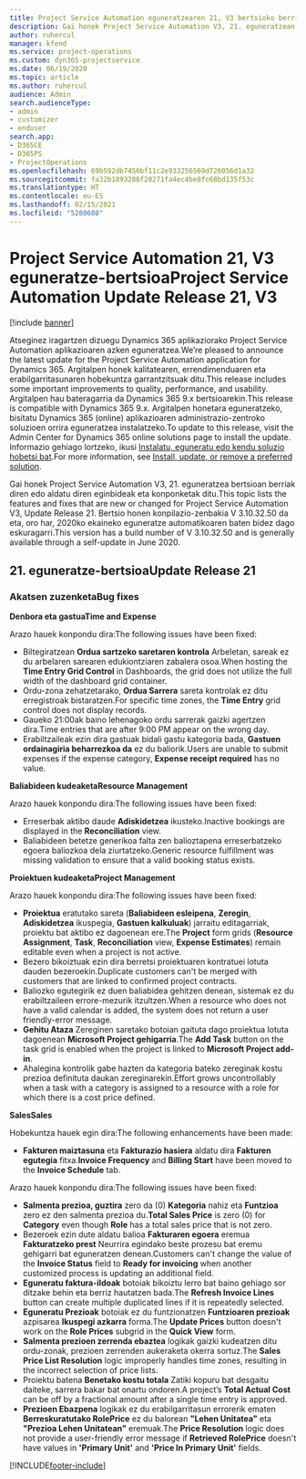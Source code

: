 ```yaml
---
title: Project Service Automation eguneratzearen 21, V3 bertsioko berrikuntzak edo aldaketak
description: Gai honek Project Service Automation V3, 21. eguneratzean erabilgarri dauden eginbideak eta konponketak ditu.
author: ruhercul
manager: kfend
ms.service: project-operations
ms.custom: dyn365-projectservice
ms.date: 06/19/2020
ms.topic: article
ms.author: ruhercul
audience: Admin
search.audienceType:
- admin
- customizer
- enduser
search.app:
- D365CE
- D365PS
- ProjectOperations
ms.openlocfilehash: 69b592db7456bf11c2e933256569d726056d1a32
ms.sourcegitcommit: fa32b1893286f20271fa4ec4be8fc68bd135f53c
ms.translationtype: HT
ms.contentlocale: eu-ES
ms.lasthandoff: 02/15/2021
ms.locfileid: "5280608"
---
```

# <a name="project-service-automation-update-release-21-v3"></a><span data-ttu-id="622a9-103">Project Service Automation 21, V3 eguneratze-bertsioa</span><span class="sxs-lookup"><span data-stu-id="622a9-103">Project Service Automation Update Release 21, V3</span></span>

[!include [banner](../includes/psa-now-project-operations.md)]

<span data-ttu-id="622a9-104">Atseginez iragartzen dizuegu Dynamics 365 aplikaziorako Project Service Automation aplikazioaren azken eguneratzea.</span><span class="sxs-lookup"><span data-stu-id="622a9-104">We’re pleased to announce the latest update for the Project Service Automation application for Dynamics 365.</span></span> <span data-ttu-id="622a9-105">Argitalpen honek kalitatearen, errendimenduaren eta erabilgarritasunaren hobekuntza garrantzitsuak ditu.</span><span class="sxs-lookup"><span data-stu-id="622a9-105">This release includes some important improvements to quality, performance, and usability.</span></span> <span data-ttu-id="622a9-106">Argitalpen hau bateragarria da Dynamics 365 9.x bertsioarekin.</span><span class="sxs-lookup"><span data-stu-id="622a9-106">This release is compatible with Dynamics 365 9.x.</span></span> <span data-ttu-id="622a9-107">Argitalpen honetara eguneratzeko, bisitatu Dynamics 365 (online) aplikazioaren administrazio-zentroko soluzioen orrira eguneratzea instalatzeko.</span><span class="sxs-lookup"><span data-stu-id="622a9-107">To update to this release, visit the Admin Center for Dynamics 365 online solutions page to install the update.</span></span> <span data-ttu-id="622a9-108">Informazio gehiago lortzeko, ikusi [Instalatu, eguneratu edo kendu soluzio hobetsi bat](https://docs.microsoft.com/power-platform/admin/install-remove-preferred-solution).</span><span class="sxs-lookup"><span data-stu-id="622a9-108">For more information, see [Install, update, or remove a preferred solution](https://docs.microsoft.com/power-platform/admin/install-remove-preferred-solution).</span></span>

<span data-ttu-id="622a9-109">Gai honek Project Service Automation V3, 21. eguneratzea bertsioan berriak diren edo aldatu diren eginbideak eta konponketak ditu.</span><span class="sxs-lookup"><span data-stu-id="622a9-109">This topic lists the features and fixes that are new or changed for Project Service Automation V3, Update Release 21.</span></span> <span data-ttu-id="622a9-110">Bertsio honen konpilazio-zenbakia V 3.10.32.50 da eta, oro har, 2020ko ekaineko eguneratze automatikoaren baten bidez dago eskuragarri.</span><span class="sxs-lookup"><span data-stu-id="622a9-110">This version has a build number of V 3.10.32.50 and is generally available through a self-update in June 2020.</span></span>

## <a name="update-release-21"></a><span data-ttu-id="622a9-111">21. eguneratze-bertsioa</span><span class="sxs-lookup"><span data-stu-id="622a9-111">Update Release 21</span></span>

### <a name="bug-fixes"></a><span data-ttu-id="622a9-112">Akatsen zuzenketa</span><span class="sxs-lookup"><span data-stu-id="622a9-112">Bug fixes</span></span>

<span data-ttu-id="622a9-113">**Denbora eta gastua**</span><span class="sxs-lookup"><span data-stu-id="622a9-113">**Time and Expense**</span></span>

<span data-ttu-id="622a9-114">Arazo hauek konpondu dira:</span><span class="sxs-lookup"><span data-stu-id="622a9-114">The following issues have been fixed:</span></span>

- <span data-ttu-id="622a9-115">Biltegiratzean **Ordua sartzeko saretaren kontrola** Arbeletan, sareak ez du arbelaren sarearen edukiontziaren zabalera osoa.</span><span class="sxs-lookup"><span data-stu-id="622a9-115">When hosting the **Time Entry Grid Control** in Dashboards, the grid does not utilize the full width of the dashboard grid container.</span></span>
- <span data-ttu-id="622a9-116">Ordu-zona zehatzetarako, **Ordua Sarrera** sareta kontrolak ez ditu erregistroak bistaratzen.</span><span class="sxs-lookup"><span data-stu-id="622a9-116">For specific time zones, the **Time Entry** grid control does not display records.</span></span>
- <span data-ttu-id="622a9-117">Gaueko 21:00ak baino lehenagoko ordu sarrerak gaizki agertzen dira.</span><span class="sxs-lookup"><span data-stu-id="622a9-117">Time entries that are after 9:00 PM appear on the wrong day.</span></span>
- <span data-ttu-id="622a9-118">Erabiltzaileak ezin dira gastuak bidali gastu kategoria bada, **Gastuen ordainagiria beharrezkoa da** ez du baliorik.</span><span class="sxs-lookup"><span data-stu-id="622a9-118">Users are unable to submit expenses if the expense category, **Expense receipt required** has no value.</span></span>

<span data-ttu-id="622a9-119">**Baliabideen kudeaketa**</span><span class="sxs-lookup"><span data-stu-id="622a9-119">**Resource Management**</span></span>

<span data-ttu-id="622a9-120">Arazo hauek konpondu dira:</span><span class="sxs-lookup"><span data-stu-id="622a9-120">The following issues have been fixed:</span></span>

- <span data-ttu-id="622a9-121">Erreserbak aktibo daude **Adiskidetzea** ikusteko.</span><span class="sxs-lookup"><span data-stu-id="622a9-121">Inactive bookings are displayed in the **Reconciliation** view.</span></span>
- <span data-ttu-id="622a9-122">Baliabideen betetze generikoa falta zen balioztapena erreserbatzeko egoera baliozkoa dela ziurtatzeko.</span><span class="sxs-lookup"><span data-stu-id="622a9-122">Generic resource fulfillment was missing validation to ensure that a valid booking status exists.</span></span>

<span data-ttu-id="622a9-123">**Proiektuen kudeaketa**</span><span class="sxs-lookup"><span data-stu-id="622a9-123">**Project Management**</span></span>

<span data-ttu-id="622a9-124">Arazo hauek konpondu dira:</span><span class="sxs-lookup"><span data-stu-id="622a9-124">The following issues have been fixed:</span></span>

- <span data-ttu-id="622a9-125">**Proiektua** eratutako sareta (**Baliabideen esleipena**, **Zeregin**, **Adiskidetzea** ikuspegia, **Gastuen kalkuluak**) jarraitu editagarriak, proiektu bat aktibo ez dagoenean ere.</span><span class="sxs-lookup"><span data-stu-id="622a9-125">The **Project** form grids (**Resource Assignment**, **Task**, **Reconciliation** view, **Expense Estimates**) remain editable even when a project is not active.</span></span>
- <span data-ttu-id="622a9-126">Bezero bikoiztuak ezin dira berretsi proiektuaren kontratuei lotuta dauden bezeroekin.</span><span class="sxs-lookup"><span data-stu-id="622a9-126">Duplicate customers can't be merged with customers that are linked to confirmed project contracts.</span></span>
- <span data-ttu-id="622a9-127">Baliozko egutegirik ez duen baliabidea gehitzen denean, sistemak ez du erabiltzaileen errore-mezurik itzultzen.</span><span class="sxs-lookup"><span data-stu-id="622a9-127">When a resource who does not have a valid calendar is added, the system does not return a user friendly-error message.</span></span>
- <span data-ttu-id="622a9-128">**Gehitu Ataza** Zereginen saretako botoian gaituta dago proiektua lotuta dagoenean **Microsoft Project gehigarria**.</span><span class="sxs-lookup"><span data-stu-id="622a9-128">The **Add Task** button on the task grid is enabled when the project is linked to **Microsoft Project add-in**.</span></span>
- <span data-ttu-id="622a9-129">Ahalegina kontrolik gabe hazten da kategoria bateko zereginak kostu prezioa definituta daukan zereginarekin.</span><span class="sxs-lookup"><span data-stu-id="622a9-129">Effort grows uncontrollably when a task with a category is assigned to a resource with a role for which there is a cost price defined.</span></span>

<span data-ttu-id="622a9-130">**Sales**</span><span class="sxs-lookup"><span data-stu-id="622a9-130">**Sales**</span></span>

<span data-ttu-id="622a9-131">Hobekuntza hauek egin dira:</span><span class="sxs-lookup"><span data-stu-id="622a9-131">The following enhancements have been made:</span></span>

- <span data-ttu-id="622a9-132">**Fakturen maiztasuna** eta **Fakturazio hasiera** aldatu dira **Fakturen egutegia** fitxa.</span><span class="sxs-lookup"><span data-stu-id="622a9-132">**Invoice Frequency** and **Billing Start** have been moved to the **Invoice Schedule** tab.</span></span>

<span data-ttu-id="622a9-133">Arazo hauek konpondu dira:</span><span class="sxs-lookup"><span data-stu-id="622a9-133">The following issues have been fixed:</span></span>

- <span data-ttu-id="622a9-134">**Salmenta prezioa, guztira** zero da (0) **Kategoria** nahiz eta **Funtzioa** zero ez den salmenta prezioa du.</span><span class="sxs-lookup"><span data-stu-id="622a9-134">**Total Sales Price** is zero (0) for **Category** even though **Role** has a total sales price that is not zero.</span></span>
- <span data-ttu-id="622a9-135">Bezeroek ezin dute aldatu balioa **Fakturaren egoera** eremua **Fakturatzeko prest** Neurrira egindako beste prozesu bat eremu gehigarri bat eguneratzen denean.</span><span class="sxs-lookup"><span data-stu-id="622a9-135">Customers can't change the value of the **Invoice Status** field to **Ready for invoicing** when another customized process is updating an additional field.</span></span>
- <span data-ttu-id="622a9-136">**Eguneratu faktura-ildoak** botoiak bikoiztu lerro bat baino gehiago sor ditzake behin eta berriz hautatzen bada.</span><span class="sxs-lookup"><span data-stu-id="622a9-136">The **Refresh Invoice Lines** button can create multiple duplicated lines if it is repeatedly selected.</span></span>
- <span data-ttu-id="622a9-137">**Eguneratu Prezioak** botoiak ez du funtzionatzen **Funtzioaren prezioak** azpisarea **Ikuspegi azkarra** forma.</span><span class="sxs-lookup"><span data-stu-id="622a9-137">The **Update Prices** button doesn't work on the **Role Prices** subgrid in the **Quick View** form.</span></span>
- <span data-ttu-id="622a9-138">**Salmenta prezioen zerrenda ebaztea** logikak gaizki kudeatzen ditu ordu-zonak, prezioen zerrenden aukeraketa okerra sortuz.</span><span class="sxs-lookup"><span data-stu-id="622a9-138">The **Sales Price List Resolution** logic improperly handles time zones, resulting in the incorrect selection of price lists.</span></span>
- <span data-ttu-id="622a9-139">Proiektu batena **Benetako kostu totala** Zatiki kopuru bat desgaitu daiteke, sarrera bakar bat onartu ondoren.</span><span class="sxs-lookup"><span data-stu-id="622a9-139">A project’s **Total Actual Cost** can be off by a fractional amount after a single time entry is approved.</span></span>
- <span data-ttu-id="622a9-140">**Prezioen Ebazpena** logikak ez du erabilgarritasun errorerik ematen **Berreskuratutako RolePrice** ez du balorean **"Lehen Unitatea"** eta **"Prezioa Lehen Unitatean"** eremuak.</span><span class="sxs-lookup"><span data-stu-id="622a9-140">The **Price Resolution** logic does not provide a user-friendly error message if **Retrieved RolePrice** doesn't have values in **'Primary Unit'** and **'Price In Primary Unit'** fields.</span></span>


[!INCLUDE[footer-include](../includes/footer-banner.md)]